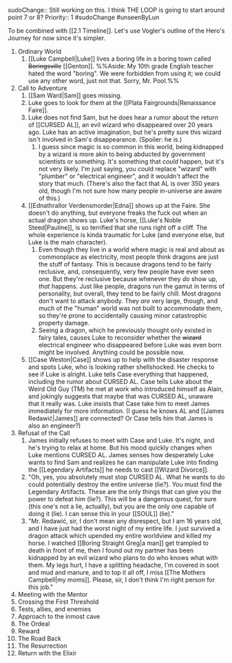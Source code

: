 sudoChange:: Still working on this. I think THE LOOP is going to start around point 7 or 8?
Priority:: 1
#sudoChange #unseenByLun 

To be combined with [[2.1 Timeline]]. Let's use Vogler's outline of the Hero's Journey for now since it's simpler.

1. Ordinary World
	1. [[Luke Campbell|Luke]] lives a boring life in a boring town called ~~Boringsville~~ [[Genton]]. %%Aside: My 10th grade English teacher hated the word "boring". We were forbidden from using it; we could use any other word, just not that. Sorry, Mr. Pool.%%
2. Call to Adventure
	1. [[Sam Ward|Sam]] goes missing.
	2. Luke goes to look for them at the [[Plata Fairgrounds|Renaissance Faire]].
	3. Luke does not find Sam, but he does hear a rumor about the return of [[CURSED AL]], an evil wizard who disappeared over 20 years ago. Luke has an active imagination, but he's pretty sure this wizard isn't involved in Sam's disappearance. (Spoiler: he is.)
		1. I guess since magic is so common in this world, being kidnapped by a wizard is more akin to being abducted by government scientists or something. It's something that *could* happen, but it's not very likely. I'm just saying, you could replace "wizard" with "plumber" or "electrical engineer", and it wouldn't affect the story that much. (There's also the fact that AL is over 350 years old, though I'm not sure how many people in-universe are aware of this.) 
	4. [[Ednathrallor Verdensmorder|Edna]] shows up at the Faire. She doesn't do anything, but everyone freaks the fuck out when an actual dragon shows up. Luke's horse, [[Luke's Noble Steed|Pauline]], is so terrified that she runs right off a cliff. The whole experience is kinda traumatic for Luke (and everyone else, but Luke is the main character).
		1. Even though they live in a world where magic is real and about as commonplace as electricity, most people think dragons are just the stuff of fantasy. This is because dragons tend to be fairly reclusive, and, consequently, very few people have ever seen one. But they're reclusive because whenever they *do* show up, *that* happens. Just like people, dragons run the gamut in terms of personality, but overall, they tend to be fairly chill. Most dragons don't want to attack anybody. They *are* very large, though, and much of the "human" world was not built to accommodate them, so they're prone to accidentally causing minor catastrophic property damage.
		2. Seeing a dragon, which he previously thought only existed in fairy tales, causes Luke to reconsider whether the ~~wizard~~ electrical engineer who disappeared before Luke was even born might be involved. Anything could be possible now.
	5. [[Case Weston|Case]] shows up to help with the disaster response and spots Luke, who is looking rather shellshocked. He checks to see if Luke is alright. Luke tells Case everything that happened, including the rumor about CURSED AL. Case tells Luke about the Weird Old Guy (TM) he met at work who introduced himself as Alain, and jokingly suggests that maybe that was CURSED AL, unaware that it really was. Luke insists that Case take him to meet James immediately for more information. (I guess he knows AL and [[James Redawić|James]] are connected? Or Case tells him that James is also an engineer?)
3. Refusal of the Call
	1. James initially refuses to meet with Case and Luke. It's night, and he's trying to relax at home. But his mood quickly changes when Luke mentions CURSED AL. James senses how desperately Luke wants to find Sam and realizes he can manipulate Luke into finding the [[Legendary Artifacts]] he needs to cast [[Wizard Divorce]].
	2. "Oh, yes, you absolutely must stop CURSED AL. What he wants to do could potentially destroy the entire universe (lie?). You must find the Legendary Artifacts. These are the only things that can give you the power to defeat him (lie?). This will be a dangerous quest, for sure (this one's not a lie, actually), but you are the only one capable of doing it (lie). I can sense this in your [[SOUL]] (lie)."
	3. "Mr. Redawić, sir, I don't mean any disrespect, but I am 16 years old, and I have just had the worst night of my entire life. I just survived a dragon attack which upended my entire worldview and killed my horse. I watched [[Boring Straight Greg|a man]] get trampled to death in front of me, then I found out my partner has been kidnapped by an evil wizard who plans to do who knows what with them. My legs hurt, I have a splitting headache, I'm covered in soot and mud and manure, and to top it all off, I miss [[The Mothers Campbell|my moms]]. Please, sir, I don't think I'm right person for this job."
4. Meeting with the Mentor
5. Crossing the First Threshold
6. Tests, allies, and enemies
7. Approach to the inmost cave
8. The Ordeal
9. Reward
10. The Road Back
11. The Resurrection
12. Return with the Elixir